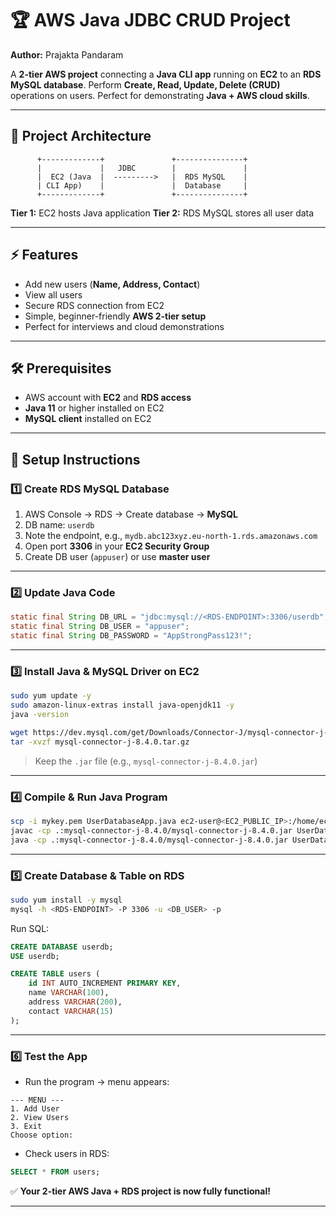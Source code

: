 # 🏆 AWS Java JDBC CRUD Project

**Author:** Prajakta Pandaram

A **2-tier AWS project** connecting a **Java CLI app** running on **EC2** to an **RDS MySQL database**. Perform **Create, Read, Update, Delete (CRUD)** operations on users. Perfect for demonstrating **Java + AWS cloud skills**.

---

## 📌 Project Architecture

```
      +-------------+               +---------------+
      |             |   JDBC        |               |
      |  EC2 (Java  |  --------->   |  RDS MySQL    |
      | CLI App)    |               |  Database     |
      +-------------+               +---------------+
```

**Tier 1:** EC2 hosts Java application
**Tier 2:** RDS MySQL stores all user data

---

## ⚡ Features

* Add new users (**Name, Address, Contact**)
* View all users
* Secure RDS connection from EC2
* Simple, beginner-friendly **AWS 2-tier setup**
* Perfect for interviews and cloud demonstrations

---

## 🛠 Prerequisites

* AWS account with **EC2** and **RDS access**
* **Java 11** or higher installed on EC2
* **MySQL client** installed on EC2

---

## 🚀 Setup Instructions

### 1️⃣ Create RDS MySQL Database

1. AWS Console → RDS → Create database → **MySQL**
2. DB name: `userdb`
3. Note the endpoint, e.g., `mydb.abc123xyz.eu-north-1.rds.amazonaws.com`
4. Open port **3306** in your **EC2 Security Group**
5. Create DB user (`appuser`) or use **master user**

---

### 2️⃣ Update Java Code

```java
static final String DB_URL = "jdbc:mysql://<RDS-ENDPOINT>:3306/userdb";
static final String DB_USER = "appuser";
static final String DB_PASSWORD = "AppStrongPass123!";
```

---

### 3️⃣ Install Java & MySQL Driver on EC2

```bash
sudo yum update -y
sudo amazon-linux-extras install java-openjdk11 -y
java -version

wget https://dev.mysql.com/get/Downloads/Connector-J/mysql-connector-j-8.4.0.tar.gz
tar -xvzf mysql-connector-j-8.4.0.tar.gz
```

> Keep the `.jar` file (e.g., `mysql-connector-j-8.4.0.jar`)

---

### 4️⃣ Compile & Run Java Program

```bash
scp -i mykey.pem UserDatabaseApp.java ec2-user@<EC2_PUBLIC_IP>:/home/ec2-user/
javac -cp .:mysql-connector-j-8.4.0/mysql-connector-j-8.4.0.jar UserDatabaseApp.java
java -cp .:mysql-connector-j-8.4.0/mysql-connector-j-8.4.0.jar UserDatabaseApp
```

---

### 5️⃣ Create Database & Table on RDS

```bash
sudo yum install -y mysql
mysql -h <RDS-ENDPOINT> -P 3306 -u <DB_USER> -p
```

Run SQL:

```sql
CREATE DATABASE userdb;
USE userdb;

CREATE TABLE users (
    id INT AUTO_INCREMENT PRIMARY KEY,
    name VARCHAR(100),
    address VARCHAR(200),
    contact VARCHAR(15)
);
```

---

### 6️⃣ Test the App

* Run the program → menu appears:

```
--- MENU ---
1. Add User
2. View Users
3. Exit
Choose option:
```

* Check users in RDS:

```sql
SELECT * FROM users;
```

✅ **Your 2-tier AWS Java + RDS project is now fully functional!**

---



